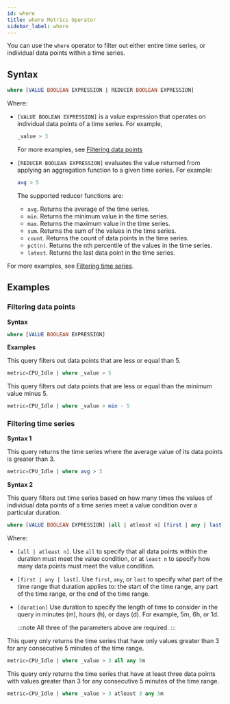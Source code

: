 ```yaml
---
id: where
title: where Metrics Operator
sidebar_label: where
---
```


You can use the `where` operator to filter out either entire time series, or individual data points within a time series.


## Syntax

```sql
where [VALUE BOOLEAN EXPRESSION | REDUCER BOOLEAN EXPRESSION]
```
Where:

* `[VALUE BOOLEAN EXPRESSION]` is a value expression that operates on individual data points of a time series. For example,

  ```sql
  _value > 3
  ```

  For more examples, see [Filtering data points](#filtering-data-points)

* `[REDUCER BOOLEAN EXPRESSION]` evaluates the value returned from applying an aggregation function to a given time series. For example:

  ```sql
  avg > 5
  ```

  The supported reducer functions are:

  * `avg`. Returns the average of the time series.
  * `min`. Returns the minimum value in the time series.
  * `max`. Returns the maximum value in the time series.
  * `sum`. Returns the sum of the values in the time series.
  * `count`. Returns the count of data points in the time series.
  * `pct(n)`. Returns the nth percentile of the values in the time series.
  * `latest`. Returns the last data point in the time series.

For more examples, see [Filtering time series](#filtering-time-series).


## Examples

### Filtering data points

**Syntax**

```sql
where [VALUE BOOLEAN EXPRESSION]
```

**Examples**

This query filters out data points that are less or equal than 5.

```sql
metric=CPU_Idle | where _value > 5
```

This query filters out data points that are less or equal than the minimum value minus 5.

```sql
metric=CPU_Idle | where _value > min - 5
```

### Filtering time series

**Syntax 1**

This query returns the time series where the average value of its data points is greater than 3.

```sql
metric=CPU_Idle | where avg > 3
```

**Syntax 2**

This query filters out time series based on how many times the values of individual data points of a time series meet a value condition over a particular duration.

```sql
where [VALUE BOOLEAN EXPRESSION] [all | atleast n] [first | any | last] [duration]
```

Where:

* `[all | atleast n]`. Use `all` to specify that all data points within the duration must meet the value condition, or at `least n` to specify how many data points must meet the value condition.
* `[first | any | last]`. Use `first`, `any`, or `last` to specify what part of the time range that duration applies to: the start of the time range, any part of the time range, or the end of the time range.
* `[duration]` Use duration to specify the length of time to consider in the query in minutes (m), hours (h), or days (d). For example, 5m, 6h, or 1d.

  :::note
  All three of the parameters above are required.
  :::

This query only returns the time series that have only values greater than 3 for any consecutive 5 minutes of the time range.

```sql
metric=CPU_Idle | where _value > 3 all any 5m
```

This query only returns the time series that have at least three data points with values greater than 3 for any consecutive 5 minutes of the time range.

```sql
metric=CPU_Idle | where _value > 3 atleast 3 any 5m
```
